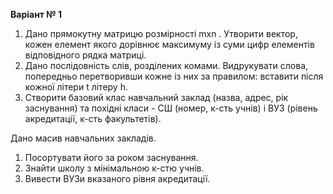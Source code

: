 **Варіант № 1**
1. Дано прямокутну матрицю розмірності mxn . Утворити вектор, кожен елемент якого дорівнює максимуму із суми цифр елементів відповідного рядка матриці.
2. Дано послідовність слів, розділених комами. Видрукувати слова, попередньо перетворивши кожне із них за правилом: вставити після кожної літери t літеру h.
3. Створити базовий клас навчальний заклад (назва, адрес, рік заснування) та похідні класи - СШ (номер, к-сть учнів) і ВУЗ (рівень акредитації, к-сть факультетів).
 
 Дано масив навчальних закладів. 
1. Посортувати його за роком заснування.
2. Знайти школу з мінімальною к-стю учнів.
3. Вивести ВУЗи вказаного рівня акредитації.
